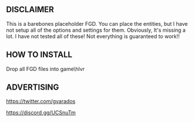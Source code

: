 ## DISCLAIMER

This is a barebones placeholder FGD. You can place the entities, but I have not setup all of the options and settings for them. Obviously, It's missing a lot.
I have not tested all of these! Not everything is guaranteed to work!!

## HOW TO INSTALL

Drop all FGD files into game\hlvr

## ADVERTISING

https://twitter.com/gvarados

https://discord.gg/UCSnuTm
